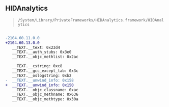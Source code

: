 ## HIDAnalytics

> `/System/Library/PrivateFrameworks/HIDAnalytics.framework/HIDAnalytics`

```diff

-2104.60.11.0.0
+2104.60.13.0.0
   __TEXT.__text: 0x23d4
   __TEXT.__auth_stubs: 0x3e0
   __TEXT.__objc_methlist: 0x2ac

   __TEXT.__cstring: 0xc8
   __TEXT.__gcc_except_tab: 0x3c
   __TEXT.__oslogstring: 0xb2
-  __TEXT.__unwind_info: 0x158
+  __TEXT.__unwind_info: 0x150
   __TEXT.__objc_classname: 0xac
   __TEXT.__objc_methname: 0x636
   __TEXT.__objc_methtype: 0x30a

```
